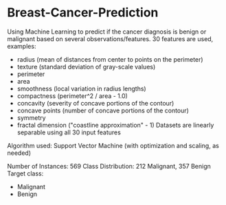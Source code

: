 # Breast-Cancer-Prediction
Using Machine Learning to predict if the cancer diagnosis is benign or malignant based on several observations/features.
30 features are used, examples:

  - radius (mean of distances from center to points on the perimeter)
  - texture (standard deviation of gray-scale values)
  - perimeter
  - area
  - smoothness (local variation in radius lengths)
  - compactness (perimeter^2 / area - 1.0)
  - concavity (severity of concave portions of the contour)
  - concave points (number of concave portions of the contour)
  - symmetry 
  - fractal dimension ("coastline approximation" - 1)
Datasets are linearly separable using all 30 input features

Algorithm used: Support Vector Machine (with optimization and scaling, as needed)

Number of Instances: 569
Class Distribution: 212 Malignant, 357 Benign
Target class:
   - Malignant
   - Benign
